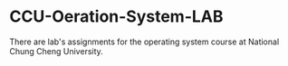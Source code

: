 # CCU-Oeration-System-LAB

There are lab's assignments for the operating system course at National Chung Cheng University. 
